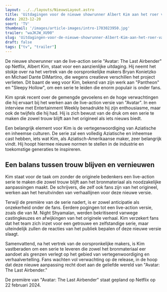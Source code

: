 ```yaml
---
layout: ../../layouts/NieuwsLayout.astro
title: 'Uitdagingen voor de nieuwe showrunner Albert Kim aan het roer van Netflix "Avatar: The Last Airbender"'
date: 2023-12-20
soort: 'TV'
thumbnail: '/images/article-images/intro-1703023950.jpg'
trailer: "waJKJW_XU90"
slug: 'Uitdagingen-voor-de-nieuwe-showrunner-Albert-Kim-aan-het-roer-van-Netflix-Avatar-The-Last-Airbender'
draft: false
tags: ["tv", "trailer"]
---
```



De nieuwe showrunner van de live-action serie "Avatar: The Last Airbender" op Netflix, Albert Kim, staat voor een aanzienlijke uitdaging. Hij neemt het stokje over na het vertrek van de oorspronkelijke makers Bryan Konietzko en Michael Dante DiMartino, die wegens creatieve verschillen het project verlieten. Dit baant de weg voor Kim, bekend van zijn werk aan "Pantheon" en "Sleepy Hollow", om een serie te leiden die enorm populair is onder fans.

Kim sprak recent over de gemengde gevoelens en de hoge verwachtingen die hij ervaart bij het werken aan de live-action versie van "Avatar". In een interview met Entertainment Weekly benadrukte hij zijn enthousiasme, maar ook de twijfels die hij had. Hij is zich bewust van de druk om een serie te maken die zowel trouw blijft aan het origineel als iets nieuws biedt.

Een belangrijk element voor Kim is de vertegenwoordiging van Aziatische en inheemse culturen. De serie zal een volledig Aziatische en inheemse cast hebben, iets wat Kim, als Aziatisch-Amerikaanse maker, zeer belangrijk vindt. Hij hoopt hiermee nieuwe normen te stellen in de industrie en toekomstige generaties te inspireren.

## Een balans tussen trouw blijven en vernieuwen

Kim staat voor de taak om zonder de originele bedenkers een live-action serie te maken die zowel trouw blijft aan het bronmateriaal als noodzakelijke aanpassingen maakt. De schrijvers, die zelf ook fans zijn van het origineel, werken aan het heruitvinden van verhaallijnen voor deze nieuwe versie.

Terwijl de première van de serie nadert, is er zowel anticipatie als onzekerheid onder de fans. Eerdere pogingen tot een live-action versie, zoals die van M. Night Shyamalan, werden bekritiseerd vanwege castingkeuzes en afwijkingen van het originele verhaal. Kim verzekert fans dat het team zich inzet voor een getrouwe en zelfstandige serie, maar uiteindelijk zullen de reacties van het publiek bepalen of deze nieuwe versie slaagt.

Samenvattend, na het vertrek van de oorspronkelijke makers, is Kim vastberaden om een serie te leveren die zowel het bronmateriaal eer aandoet als grenzen verlegt op het gebied van vertegenwoordiging en verhaalvertelling. Fans wachten vol verwachting op de release, in de hoop dat deze nieuwe aanpassing recht doet aan de geliefde wereld van "Avatar: The Last Airbender."

De première van "Avatar: The Last Airbender" staat gepland op Netflix op 22 februari 2024.
